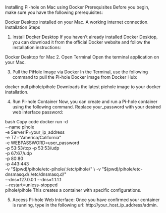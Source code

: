 Installing Pi-hole on Mac using Docker
Prerequisites
Before you begin, make sure you have the following prerequisites:

Docker Desktop installed on your Mac.
A working internet connection.
Installation Steps
1. Install Docker Desktop
If you haven't already installed Docker Desktop, you can download it from the official Docker website and follow the installation instructions:

Docker Desktop for Mac
2. Open Terminal
Open the terminal application on your Mac.

3. Pull the PiHole Image via Docker
In the Terminal, use the following command to pull the Pi-hole Docker image from Docker Hub:


docker pull pihole/pihole
Downloads the latest piehole image to your docker installation. 

4. Run Pi-hole Container
Now, you can create and run a Pi-hole container using the following command. Replace your_password with your desired web interface password:

bash
Copy code
docker run -d \
    --name pihole \
    -e ServerIP=your_ip_address \
    -e TZ="America/California" \
    -e WEBPASSWORD=user_password \
    -p 53:53/tcp -p 53:53/udp \
    -p 67:67/udp \
    -p 80:80 \
    -p 443:443 \
    -v "$(pwd)/pihole/etc-pihole/:/etc/pihole/" \
    -v "$(pwd)/pihole/etc-dnsmasq.d/:/etc/dnsmasq.d/" \
    --dns=127.0.0.1 --dns=1.1.1.1 \
    --restart=unless-stopped \
    pihole/pihole
This creates a container with specific configurations.

5. Access Pi-hole Web Interface:
Once you have confirmed your container is running, type in the following url:
http://your_host_ip_address/admin.
